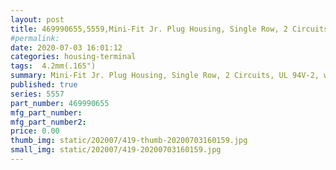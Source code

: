 ```yaml
---
layout: post
title: 469990655,5559,Mini-Fit Jr. Plug Housing, Single Row, 2 Circuits, UL 94V-2, with Panel Mounting Ears, Natural
#permalink: 
date: 2020-07-03 16:01:12
categories: housing-terminal
tags:  4.2mm(.165")
summary: Mini-Fit Jr. Plug Housing, Single Row, 2 Circuits, UL 94V-2, with Panel Mounting Ears, Natural
published: true 
series: 5557
part_number: 469990655
mfg_part_number: 
mfg_part_number2: 
price: 0.00
thumb_img: static/202007/419-thumb-20200703160159.jpg
small_img: static/202007/419-20200703160159.jpg
---
```



